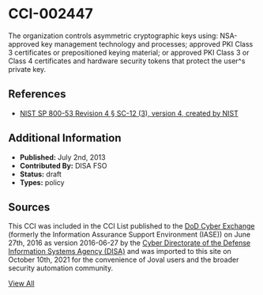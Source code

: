 # CCI-002447

The organization controls asymmetric cryptographic keys using: NSA-approved key management technology and processes; approved PKI Class 3 certificates or prepositioned keying material; or approved PKI Class 3 or Class 4 certificates and hardware security tokens that protect the user^s private key.

## References ##

* [NIST SP 800-53 Revision 4 § SC-12 (3), version 4, created by NIST](http://csrc.nist.gov/publications/PubsSPs.html)


## Additional Information ##

* **Published:** July 2nd, 2013
* **Contributed By:** DISA FSO
* **Status:** draft
* **Types:** policy

## Sources ##

This CCI was included in the CCI List published to the [DoD Cyber Exchange](https://public.cyber.mil/stigs/cci/)
(formerly the Information Assurance Support Environment (IASE)) on June 27th, 2016 as version
2016-06-27 by the [Cyber Directorate of the Defense Information Systems Agency (DISA)](https://public.cyber.mil/about-cyber/)
and was imported to this site on October 10th, 2021 for the convenience of Joval users and the broader
security automation community.

[View All](../README.md)
